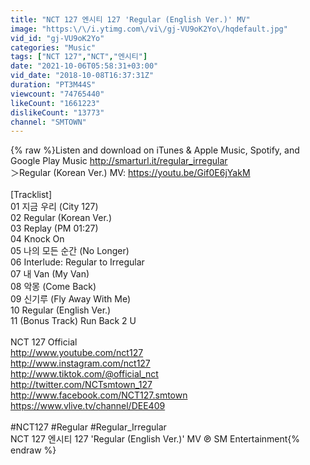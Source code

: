 ```yaml
---
title: "NCT 127 엔시티 127 'Regular (English Ver.)' MV"
image: "https:\/\/i.ytimg.com\/vi\/gj-VU9oK2Yo\/hqdefault.jpg"
vid_id: "gj-VU9oK2Yo"
categories: "Music"
tags: ["NCT 127","NCT","엔시티"]
date: "2021-10-06T05:58:31+03:00"
vid_date: "2018-10-08T16:37:31Z"
duration: "PT3M44S"
viewcount: "74765440"
likeCount: "1661223"
dislikeCount: "13773"
channel: "SMTOWN"
---
```

{% raw %}Listen and download on iTunes &amp; Apple Music, Spotify, and Google Play Music <a rel="nofollow" target="blank" href="http://smarturl.it/regular_irregular">http://smarturl.it/regular_irregular</a><br />＞Regular (Korean Ver.) MV: <a rel="nofollow" target="blank" href="https://youtu.be/Gif0E6jYakM">https://youtu.be/Gif0E6jYakM</a><br /><br />[Tracklist]<br />01 지금 우리 (City 127)<br />02 Regular (Korean Ver.)<br />03 Replay (PM 01:27)<br />04 Knock On<br />05 나의 모든 순간 (No Longer)<br />06 Interlude: Regular to Irregular<br />07 내 Van (My Van)<br />08 악몽 (Come Back)<br />09 신기루 (Fly Away With Me)<br />10 Regular (English Ver.)<br />11 (Bonus Track) Run Back 2 U<br /><br />NCT 127 Official<br /><a rel="nofollow" target="blank" href="http://www.youtube.com/nct127​">http://www.youtube.com/nct127​</a><br /><a rel="nofollow" target="blank" href="http://www.instagram.com/nct127​">http://www.instagram.com/nct127​</a><br /><a rel="nofollow" target="blank" href="http://www.tiktok.com/@official_nct​">http://www.tiktok.com/@official_nct​</a><br /><a rel="nofollow" target="blank" href="http://twitter.com/NCTsmtown_127​">http://twitter.com/NCTsmtown_127​</a><br /><a rel="nofollow" target="blank" href="http://www.facebook.com/NCT127.smtown​">http://www.facebook.com/NCT127.smtown​</a><br /><a rel="nofollow" target="blank" href="https://www.vlive.tv/channel/DEE409​">https://www.vlive.tv/channel/DEE409​</a><br /><br />#NCT127 #Regular #Regular_Irregular<br />NCT 127 엔시티 127 'Regular (English Ver.)' MV ℗ SM Entertainment{% endraw %}
